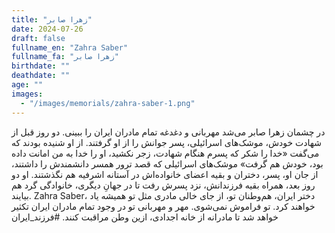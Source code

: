 ```yaml
---
title: "زهرا صابر"
date: 2024-07-26
draft: false
fullname_en: "Zahra Saber"
fullname_fa: "زهرا صابر"
birthdate: ""
deathdate: ""
age: ""
images:
  - "/images/memorials/zahra-saber-1.png"
---
```


در چشمان زهرا صابر می‌شد مهربانی و دغدغه تمام مادران ایران را ببینی. دو روز قبل از شهادت خودش، موشک‌های اسرائیلی، پسر جوانش را از او گرفتند. از او شنیده بودند که می‌گفت «خدا را شکر که پسرم هنگام شهادت، زجر نکشید، او را خدا به من امانت داده بود، خودش هم گرفت» موشک‌های اسرائیلی که قصد ترور همسر دانشمندش را داشتند، از جان او، پسر، دختران و بقیه اعضای خانواده‌اش در آستانه اشرفیه هم نگذشتند. او دو روز بعد، همراه بقیه فرزندانش، نزد پسرش رفت تا در جهانِ دیگری، خانوادگی گرد هم بیایند. Zahra Saber، دختر ایران، هم‌وطنان تو، از جای خالی مادری مثل تو همیشه یاد خواهند کرد. تو فراموش نمی‌شوی. مهر و مهربانی تو در وجود تمام مادران ایران تکثیر خواهد شد تا مادرانه از خانه اجدادی، ازین وطن مراقبت کنند. #فرزند_ایران